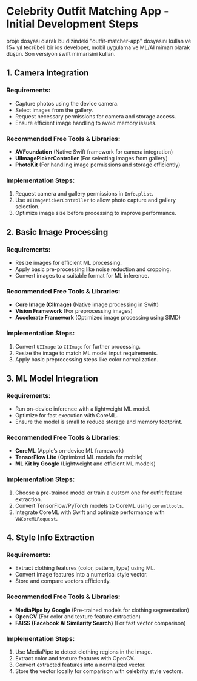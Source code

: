 # Celebrity Outfit Matching App - Initial Development Steps

proje dosyası olarak bu dizindeki "outfit-matcher-app" dosyasını kullan ve 15+ yıl tecrübeli bir ios developer, mobil uygulama ve ML/AI mimarı olarak düşün. Son versiyon swift mimarisini kullan.

## 1. Camera Integration

### Requirements:

- Capture photos using the device camera.
- Select images from the gallery.
- Request necessary permissions for camera and storage access.
- Ensure efficient image handling to avoid memory issues.

### Recommended Free Tools & Libraries:

- **AVFoundation** (Native Swift framework for camera integration)
- **UIImagePickerController** (For selecting images from gallery)
- **PhotoKit** (For handling image permissions and storage efficiently)

### Implementation Steps:

1. Request camera and gallery permissions in `Info.plist`.
2. Use `UIImagePickerController` to allow photo capture and gallery selection.
3. Optimize image size before processing to improve performance.

## 2. Basic Image Processing

### Requirements:

- Resize images for efficient ML processing.
- Apply basic pre-processing like noise reduction and cropping.
- Convert images to a suitable format for ML inference.

### Recommended Free Tools & Libraries:

- **Core Image (CIImage)** (Native image processing in Swift)
- **Vision Framework** (For preprocessing images)
- **Accelerate Framework** (Optimized image processing using SIMD)

### Implementation Steps:

1. Convert `UIImage` to `CIImage` for further processing.
2. Resize the image to match ML model input requirements.
3. Apply basic preprocessing steps like color normalization.

## 3. ML Model Integration

### Requirements:

- Run on-device inference with a lightweight ML model.
- Optimize for fast execution with CoreML.
- Ensure the model is small to reduce storage and memory footprint.

### Recommended Free Tools & Libraries:

- **CoreML** (Apple’s on-device ML framework)
- **TensorFlow Lite** (Optimized ML models for mobile)
- **ML Kit by Google** (Lightweight and efficient ML models)

### Implementation Steps:

1. Choose a pre-trained model or train a custom one for outfit feature extraction.
2. Convert TensorFlow/PyTorch models to CoreML using `coremltools`.
3. Integrate CoreML with Swift and optimize performance with `VNCoreMLRequest`.

## 4. Style Info Extraction

### Requirements:

- Extract clothing features (color, pattern, type) using ML.
- Convert image features into a numerical style vector.
- Store and compare vectors efficiently.

### Recommended Free Tools & Libraries:

- **MediaPipe by Google** (Pre-trained models for clothing segmentation)
- **OpenCV** (For color and texture feature extraction)
- **FAISS (Facebook AI Similarity Search)** (For fast vector comparison)

### Implementation Steps:

1. Use MediaPipe to detect clothing regions in the image.
2. Extract color and texture features with OpenCV.
3. Convert extracted features into a normalized vector.
4. Store the vector locally for comparison with celebrity style vectors.
